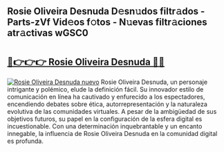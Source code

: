 ## Rosie Oliveira Desnuda D𝚎sn𝚞dos filtr𝚊dos - Parts-zVf Vid𝚎os f𝚘tos - N𝚞evas filtr𝚊ciones atr𝚊ctivas wGSC0

# <h2><a href="http://mb9b45.tromn.icu/?c=Rosie+Oliveira+Desnuda">🔗👉👉👉 Rosie Oliveira Desnuda 🔗🔗</a></h2>

[![Rosie Oliveira Desnuda nuevo](https://i.imgur.com/pEAQMta.gif)](http://mb9b45.tromn.icu/?c=Rosie+Oliveira+Desnuda)
Rosie Oliveira Desnuda, un personaje intrigante y polémico, elude la definición fácil. Su innovador estilo de comunicación en línea ha cautivado y enfurecido a los espectadores, encendiendo debates sobre ética, autorrepresentación y la naturaleza evolutiva de las comunidades virtuales. A pesar de la ambigüedad de sus objetivos futuros, su papel en la configuración de la esfera digital es incuestionable. Con una determinación inquebrantable y un encanto innegable, la influencia de Rosie Oliveira Desnuda en la comunidad digital es profunda.

